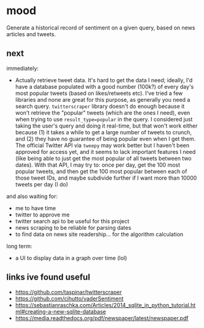 # mood
Generate a historical record of sentiment on a given query, based on news articles and tweets. 

## next
immediately:
- Actually retrieve tweet data. It's hard to get the data I need; ideally, I'd have a database populated with a good number (100k?) of every day's most popular tweets (based on likes/retweets etc). I've tried a few libraries and none are great for this purpose, as generally you need a search query. `twitterscraper` library doesn't do enough because it won't retrieve the "popular" tweets (which are the ones I need), even when trying to use `result_type=popular` in the query. I considered just taking the user's query and doing it real-time, but that won't work either because (1) it takes a while to get a large number of tweets to crunch, and (2) they have no guarantee of being popular even when I get them. The official Twitter API via `tweepy` may work better but I haven't been approved for access yet, and it seems to lack important features I need (like being able to just get the most popular of all tweets between two dates). With that API, I may try to: once per day, get the 100 most popular tweets, and then get the 100 most popular between each of those tweet IDs, and maybe subdivide further if I want more than 10000 tweets per day (I do)

and also waiting for:
- me to have time
- twitter to approve me
- twitter search api to be useful for this project
- news scraping to be reliable for parsing dates
- to find data on news site readership... for the algorithm calculation

long term:
- a UI to display data in a graph over time (lol)

## links ive found useful
- https://github.com/taspinar/twitterscraper
- https://github.com/cjhutto/vaderSentiment
- https://sebastianraschka.com/Articles/2014_sqlite_in_python_tutorial.html#creating-a-new-sqlite-database
- https://media.readthedocs.org/pdf/newspaper/latest/newspaper.pdf
